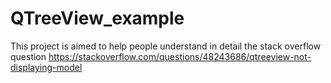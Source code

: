 # QTreeView_example

This project is aimed to help people understand in detail the stack overflow question https://stackoverflow.com/questions/48243686/qtreeview-not-displaying-model
